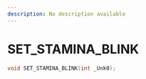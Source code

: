 ```yaml
---
description: No description available 
---
```


# SET_STAMINA_BLINK

```cpp
void SET_STAMINA_BLINK(int _Unk0);
```